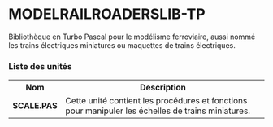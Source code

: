 # MODELRAILROADERSLIB-TP
Bibliothèque en Turbo Pascal pour le modélisme ferroviaire, aussi nommé les trains électriques miniatures ou maquettes de trains électriques.

<h3>Liste des unités</h3>

<table>
  <tr>
    <th>Nom</th>
    <th>Description</th>
  </tr>
  <tr>
    <td><b>SCALE.PAS</b></td>
    <td>Cette unité contient les procédures et fonctions pour manipuler les échelles de trains miniatures.</td>
  </tr>
</table>
